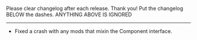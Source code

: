 Please clear changelog after each release.
Thank you!
Put the changelog BELOW the dashes. ANYTHING ABOVE IS IGNORED

-----------------
- Fixed a crash with any mods that mixin the Component interface.
